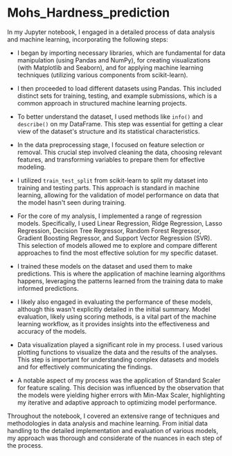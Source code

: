 # Mohs_Hardness_prediction
 
 In my Jupyter notebook, I engaged in a detailed process of data analysis and machine learning, incorporating the following steps:

- I began by importing necessary libraries, which are fundamental for data manipulation (using Pandas and NumPy), for creating visualizations (with Matplotlib and Seaborn), and for applying machine learning techniques (utilizing various components from scikit-learn).

- I then proceeded to load different datasets using Pandas. This included distinct sets for training, testing, and example submissions, which is a common approach in structured machine learning projects.

- To better understand the dataset, I used methods like `info()` and `describe()` on my DataFrame. This step was essential for getting a clear view of the dataset's structure and its statistical characteristics.

- In the data preprocessing stage, I focused on feature selection or removal. This crucial step involved cleaning the data, choosing relevant features, and transforming variables to prepare them for effective modeling.

- I utilized `train_test_split` from scikit-learn to split my dataset into training and testing parts. This approach is standard in machine learning, allowing for the validation of model performance on data that the model hasn't seen during training.

- For the core of my analysis, I implemented a range of regression models. Specifically, I used Linear Regression, Ridge Regression, Lasso Regression, Decision Tree Regressor, Random Forest Regressor, Gradient Boosting Regressor, and Support Vector Regression (SVR). This selection of models allowed me to explore and compare different approaches to find the most effective solution for my specific dataset.

- I trained these models on the dataset and used them to make predictions. This is where the application of machine learning algorithms happens, leveraging the patterns learned from the training data to make informed predictions.

- I likely also engaged in evaluating the performance of these models, although this wasn't explicitly detailed in the initial summary. Model evaluation, likely using scoring methods, is a vital part of the machine learning workflow, as it provides insights into the effectiveness and accuracy of the models.

- Data visualization played a significant role in my process. I used various plotting functions to visualize the data and the results of the analyses. This step is important for understanding complex datasets and models and for effectively communicating the findings.

- A notable aspect of my process was the application of Standard Scaler for feature scaling. This decision was influenced by the observation that the models were yielding higher errors with Min-Max Scaler, highlighting my iterative and adaptive approach to optimizing model performance.

Throughout the notebook, I covered an extensive range of techniques and methodologies in data analysis and machine learning. From initial data handling to the detailed implementation and evaluation of various models, my approach was thorough and considerate of the nuances in each step of the process.
